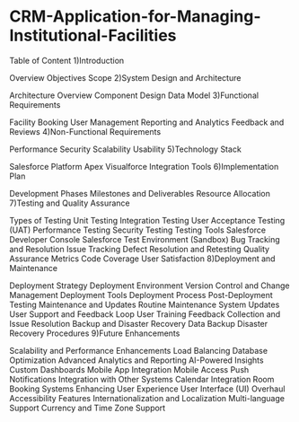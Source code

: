 # CRM-Application-for-Managing-Institutional-Facilities
Table of Content
1)Introduction

Overview
Objectives
Scope
2)System Design and Architecture

Architecture Overview
Component Design
Data Model
3)Functional Requirements

Facility Booking
User Management
Reporting and Analytics
Feedback and Reviews
4)Non-Functional Requirements

Performance
Security
Scalability
Usability
5)Technology Stack

Salesforce Platform
Apex
Visualforce
Integration Tools
6)Implementation Plan

Development Phases
Milestones and Deliverables
Resource Allocation
7)Testing and Quality Assurance

Types of Testing
Unit Testing
Integration Testing
User Acceptance Testing (UAT)
Performance Testing
Security Testing
Testing Tools
Salesforce Developer Console
Salesforce Test Environment (Sandbox)
Bug Tracking and Resolution
Issue Tracking
Defect Resolution and Retesting
Quality Assurance Metrics
Code Coverage
User Satisfaction
8)Deployment and Maintenance

Deployment Strategy
Deployment Environment
Version Control and Change Management
Deployment Tools
Deployment Process
Post-Deployment Testing
Maintenance and Updates
Routine Maintenance
System Updates
User Support and Feedback Loop
User Training
Feedback Collection and Issue Resolution
Backup and Disaster Recovery
Data Backup
Disaster Recovery Procedures
9)Future Enhancements

Scalability and Performance Enhancements
Load Balancing
Database Optimization
Advanced Analytics and Reporting
AI-Powered Insights
Custom Dashboards
Mobile App Integration
Mobile Access
Push Notifications
Integration with Other Systems
Calendar Integration
Room Booking Systems
Enhancing User Experience
User Interface (UI) Overhaul
Accessibility Features
Internationalization and Localization
Multi-language Support
Currency and Time Zone Support

